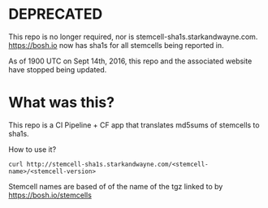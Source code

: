 # DEPRECATED

This repo is no longer required, nor is stemcell-sha1s.starkandwayne.com. https://bosh.io now
has sha1s for all stemcells being reported in.

As of 1900 UTC on Sept 14th, 2016, this repo and the associated website have stopped being updated.

# What was this?

This repo is a CI Pipeline + CF app that translates md5sums of stemcells to sha1s.

How to use it?

`curl http://stemcell-sha1s.starkandwayne.com/<stemcell-name>/<stemcell-version>`

Stemcell names are based of of the name of the tgz linked to by https://bosh.io/stemcells
